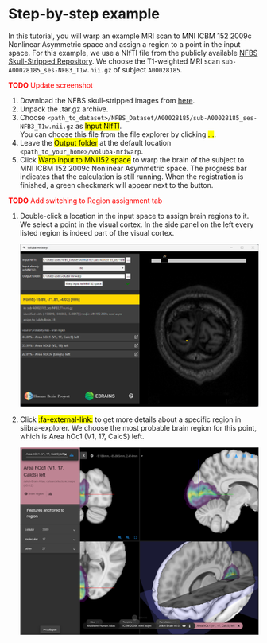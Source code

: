 # Step-by-step example

In this tutorial, you will warp an example MRI scan to MNI ICBM 152 2009c Nonlinear Asymmetric space and assign a region to a point in the input space. For this example, we use a NIfTI file from the publicly available [NFBS Skull-Stripped Repository](http://preprocessed-connectomes-project.org/NFB_skullstripped/). We choose the T1-weighted MRI scan `sub-A00028185_ses-NFB3_T1w.nii.gz` of subject `A00028185`.

<span style="color:red">**TODO** Update screenshot</span>  

1. Download the NFBS skull-stripped images from [here](http://preprocessed-connectomes-project.org/NFB_skullstripped/).
1. Unpack the .tar.gz archive.
1. Choose `<path_to_dataset>/NFBS_Dataset/A00028185/sub-A00028185_ses-NFB3_T1w.nii.gz` as <mark>Input NIfTI</mark>.  
You can choose this file from the file explorer by clicking <mark>...</mark>.
1. Leave the <mark>Output folder</mark> at the default location `<path_to_your_home>/voluba-mriwarp`.
1. Click <mark>Warp input to MNI152 space</mark> to warp the brain of the subject to MNI ICBM 152 2009c Nonlinear Asymmetric space. The progress bar indicates that the calculation is still running. When the registration is finished, a green checkmark will appear next to the button.  

<span style="color:red">**TODO** Add switching to Region assignment tab</span>  

1. Double-click a location in the input space to assign brain regions to it. We select a point in the visual cortex. In the side panel on the left every listed region is indeed part of the visual cortex.

    ![image](images/tutorial.png)

1. Click <mark>:fa-external-link:</mark> to get more details about a specific region in siibra-explorer. We choose the most probable brain region for this point, which is Area hOc1 (V1, 17, CalcS) left.

    ![image](images/hOc1.png)
